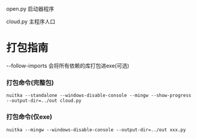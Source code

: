 open.py 启动器程序

cloud.py 主程序人口

# 打包指南

--follow-imports 会将所有依赖的库打包进exe(可选)

### 打包命令(完整包)

`nuitka --standalone --windows-disable-console --mingw --show-progress --output-dir=../out cloud.py`

### 打包命令(仅exe)

`nuitka --mingw --windows-disable-console --output-dir=../out xxx.py`